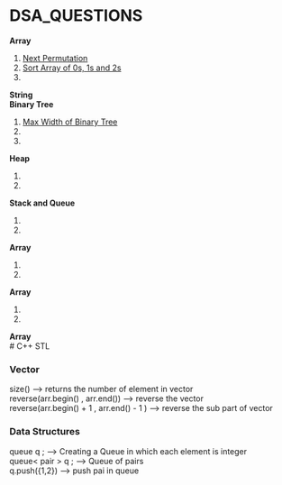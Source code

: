 # DSA_QUESTIONS
<b>Array</b> <br>
<ol>
  <li> <a href = "https://leetcode.com/problems/next-permutation/">Next Permutation</a> </li>
  <li><a href = "https://leetcode.com/problems/sort-colors/description/">Sort Array of 0s, 1s and 2s</a></li>
  <li><a href="https://leetcode.com/problems/maximum-width-of-binary-tree/description/"> </a></li>
</ol>

<b>String</b> <br>
<b>Binary Tree</b> <br>
<ol>
  <li> <a href = "https://leetcode.com/problems/maximum-width-of-binary-tree/description/">Max Width of Binary Tree</a> </li>
  <li><a href = ""></a></li>
  <li><a href=""> </a></li>
</ol>

<b>Heap</b> <br>
<ol>
  <li><a href = ""></a></li>
  <li><a href=""> </a></li>
</ol>
<b>Stack and Queue</b> <br>
<ol>
  <li><a href = ""></a></li>
  <li><a href=""> </a></li>
</ol>
<b>Array</b> <br>
<ol>
  <li><a href = ""></a></li>
  <li><a href=""> </a></li>
</ol>
<b>Array</b> <br>
<ol>
  <li><a href = ""></a></li>
  <li><a href=""> </a></li>
</ol>
<b>Array</b> <br>
# C++ STL
<h3>Vector</h3>
size() --> returns the number of element in vector <br>
reverse(arr.begin() , arr.end()) --> reverse the vector <br>
reverse(arr.begin() + 1 , arr.end() - 1 ) --> reverse the sub part of vector <br>

<h3>Data Structures</h3> 
queue<int> q ; --> Creating a Queue in which each element is integer <br>
queue< pair<int,int> > q ; --> Queue of pairs <br>
q.push({1,2})    --> push pai in queue <br>

